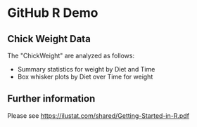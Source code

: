 # GitHub R Demo

## Chick Weight Data

The "ChickWeight" are analyzed as follows:
+ Summary statistics for weight by Diet and Time
+ Box whisker plots by Diet over Time for weight

## Further information

Please see https://ilustat.com/shared/Getting-Started-in-R.pdf
